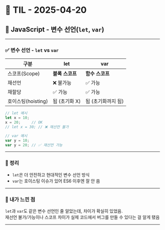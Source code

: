 # 📅 TIL - 2025-04-20

## 📌 JavaScript - 변수 선언(`let`, `var`)

---

### ✅ 변수 선언 - `let` vs `var`

| 구분 | let | var |
|------|-----|-----|
| 스코프(Scope) | **블록 스코프** | **함수 스코프** |
| 재선언 | ❌ 불가능 | ✅ 가능 |
| 재할당 | ✅ 가능 | ✅ 가능 |
| 호이스팅(hoisting) | 됨 (초기화 X) | 됨 (초기화까지 됨) |

```js
// let 예시
let x = 10;
x = 20;     // OK
// let x = 30; // ❌ 재선언 불가

// var 예시
var y = 10;
var y = 20; // ✅ 재선언 가능
```

---

### 📘 정리

- `let`은 더 안전하고 현대적인 변수 선언 방식  
- `var`는 호이스팅 이슈가 있어 ES6 이후엔 잘 안 씀  

---

### 🧠 내가 느낀 점

`let`과 `var`도 같은 변수 선언인 줄 알았는데, 차이가 확실히 있었음.  
재선언 불가/가능이나 스코프 차이가 실제 코드에서 버그를 만들 수 있다는 걸 알게 됐음

---



